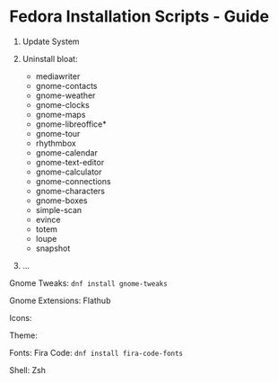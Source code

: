 # Fedora Installation Scripts - Guide

1) Update System

2) Uninstall bloat:
	- mediawriter
	- gnome-contacts
	- gnome-weather
	- gnome-clocks
	- gnome-maps
	- gnome-libreoffice*
	- gnome-tour
	- rhythmbox
	- gnome-calendar
	- gnome-text-editor
	- gnome-calculator
	- gnome-connections
	- gnome-characters
	- gnome-boxes
	- simple-scan
	- evince
	- totem
	- loupe
	- snapshot

3) ...

Gnome Tweaks: `dnf install gnome-tweaks`

Gnome Extensions: Flathub

Icons:

Theme:

Fonts: Fira Code: `dnf install fira-code-fonts`

Shell: Zsh
